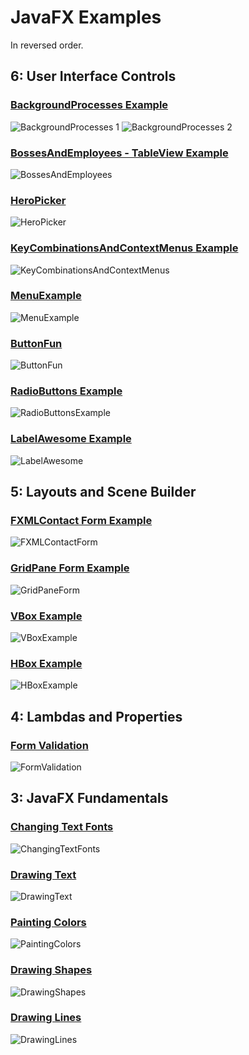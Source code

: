 JavaFX Examples
===============

In reversed order.

6: User Interface Controls
--------------------------

### [BackgroundProcesses Example](src/main/java/learnfx/javafx9be/ch06controls/BackgroundProcesses.java)

![BackgroundProcesses 1](img/ch06controls/BackgroundProcesses_1.png "BackgroundProcesses1")
![BackgroundProcesses 2](img/ch06controls/BackgroundProcesses_2.png "BackgroundProcesses2")    


### [BossesAndEmployees - TableView Example](src/main/java/learnfx/javafx9be/ch06controls/BossesAndEmployees.java)

![BossesAndEmployees](img/ch06controls/BossesAndEmployees.png "BossesAndEmployees")


### [HeroPicker](src/main/java/learnfx/javafx9be/ch06controls/HeroPicker.java)

![HeroPicker](img/ch06controls/HeroPicker.png "HeroPicker")


### [KeyCombinationsAndContextMenus Example](src/main/java/learnfx/javafx9be/ch06controls/KeyCombinationsAndContextMenus.java)

![KeyCombinationsAndContextMenus](img/ch06controls/KeyCombinationsAndContextMenus.png "KeyCombinationsAndContextMenus")


### [MenuExample](src/main/java/learnfx/javafx9be/ch06controls/MenuExample.java)

![MenuExample](img/ch06controls/MenusExample.png "MenuExample")


### [ButtonFun](src/main/java/learnfx/javafx9be/ch06controls/ButtonFun.java)

![ButtonFun](img/ch06controls/ButtonFun.png "ButtonFun")


### [RadioButtons Example](src/main/java/learnfx/javafx9be/ch06controls/RadioButtonsExample.java)

![RadioButtonsExample](img/ch06controls/RadioButtonsExample.png "RadioButtonsExample")


### [LabelAwesome Example](src/main/java/learnfx/javafx9be/ch06controls/LabelAwesome.java)

![LabelAwesome](img/ch06controls/LabelAwesome.png "LabelAwesome")


5: Layouts and Scene Builder
----------------------------

### [FXMLContact Form Example](src/main/java/learnfx/javafx9be/ch05layouts/fxmlusage/FXMLContactForm.java)

![FXMLContactForm](img/ch05layouts/FXMLContactForm.png "FXMLContactForm")


### [GridPane Form Example](src/main/java/learnfx/javafx9be/ch05layouts/gridpane/GridPaneForm.java)

![GridPaneForm](img/ch05layouts/GridPaneForm.png "GridPaneForm")


### [VBox Example](src/main/java/learnfx/javafx9be/ch05layouts/VBoxExample.java)

![VBoxExample](img/ch05layouts/VBoxExample.png "VBoxExample")


### [HBox Example](src/main/java/learnfx/javafx9be/ch05layouts/HBoxExample.java)

![HBoxExample](img/ch05layouts/HBoxExample.png "HBoxExample")


4: Lambdas and Properties
-------------------------

### [Form Validation](src/main/java/learnfx/javafx9be/ch04lambda/FormValidation.java)

![FormValidation](img/ch04lambda/FormValidation.png "FormValidation")



3: JavaFX Fundamentals
----------------------

### [Changing Text Fonts](src/main/java/learnfx/javafx9be/ch03fund/ChangingTextFonts.java)

![ChangingTextFonts](img/ch03fund/ChangingTextFonts.png "ChangingTextFonts")


### [Drawing Text](src/main/java/learnfx/javafx9be/ch03fund/DrawingText.java)

![DrawingText](img/ch03fund/DrawingText.png "DrawingText")


### [Painting Colors](src/main/java/learnfx/javafx9be/ch03fund/PaintingColors.java)

![PaintingColors](img/ch03fund/PaintingColors.png "PaintingColors")


### [Drawing Shapes](src/main/java/learnfx/javafx9be/ch03fund/DrawingShapes.java)

![DrawingShapes](img/ch03fund/DrawingShapes.png "DrawingShapes")


### [Drawing Lines](src/main/java/learnfx/javafx9be/ch03fund/DrawingLines.java)

![DrawingLines](img/ch03fund/DrawingLines.png "DrawingLines")



